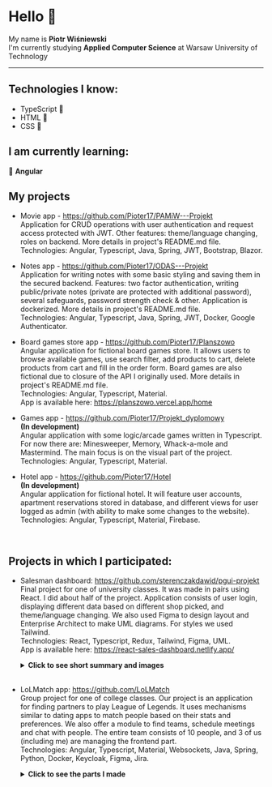# Hello 👋

My name is **Piotr Wiśniewski**  
I'm currently studying **Applied Computer Science** at Warsaw University of Technology

---

## Technologies I know:

- TypeScript 📡
- HTML 🧩
- CSS 🎨

## I am currently learning:

🌱 **Angular**

## My projects

- Movie app - https://github.com/Pioter17/PAMiW---Projekt <br>
  Application for CRUD operations with user authentication and request access protected with JWT. Other features: theme/language changing, roles on backend. More details in project's README.md file.<br>
  Technologies: Angular, Typescript, Java, Spring, JWT, Bootstrap, Blazor.
  <br>

- Notes app - https://github.com/Pioter17/ODAS---Projekt <br>
  Application for writing notes with some basic styling and saving them in the secured backend. Features: two factor authentication, writing public/private notes (private are protected with additional password), several safeguards, password strength check & other. Application is dockerized. More details in project's README.md file.<br>
  Technologies: Angular, Typescript, Java, Spring, JWT, Docker, Google Authenticator.

- Board games store app - https://github.com/Pioter17/Planszowo <br>
  Angular application for fictional board games store. It allows users to browse available games, use search filter, add products to cart, delete products from cart and fill in the order form. Board games are also fictional due to closure of the API I originally used. More details in project's README.md file.<br>
  Technologies: Angular, Typescript, Material. <br>
  App is available here: https://planszowo.vercel.app/home

- Games app - https://github.com/Pioter17/Projekt_dyplomowy <br>
  **(In development)** <br>
  Angular application with some logic/arcade games written in Typescript. For now there are: Minesweeper, Memory, Whack-a-mole and Mastermind. The main focus is on the visual part of the project. <br>
  Technologies: Angular, Typescript, Material.

- Hotel app - https://github.com/Pioter17/Hotel <br>
  **(In development)** <br>
  Angular application for fictional hotel. It will feature user accounts, apartment reservations stored in database, and different views for user logged as admin (with ability to make some changes to the website). <br>
  Technologies: Angular, Typescript, Material, Firebase.

<br>

## Projects in which I participated:

- Salesman dashboard: https://github.com/sterenczakdawid/pgui-projekt <br>
  Final project for one of university classes. It was made in pairs using React. I did about half of the project. Application consists of user login, displaying different data based on different shop picked, and theme/language changing. We also used Figma to design layout and Enterprise Architect to make UML diagrams. For styles we used Tailwind.<br>
  Technologies: React, Typescript, Redux, Tailwind, Figma, UML. <br>
  App is available here: https://react-sales-dashboard.netlify.app/

  <details>
    <summary><b>Click to see short summary and images</b></summary>
    <br>

    Login page
    ![Login](PGUI_images/login-page.png)
    <br>

    Dashboard page
    ![Dashboard_1](PGUI_images/dashboard-1.png)
    ![Dashboard_2](PGUI_images/dashboard-2.png)
    <br>

    Changing theme
    ![Theme](PGUI_images/dark-theme.png)
    <br>

    Changing language
    ![Language](PGUI_images/language-changed.png)

    Different chart display options
    ![Chart_1](PGUI_images/chart-1.png)
    ![Chart_2](PGUI_images/chart-2.png)
  </details>
  <br>

- LoLMatch app: https://github.com/LoLMatch <br>
  Group project for one of college classes. Our project is an application for finding partners to play League of Legends. It uses mechanisms similar to dating apps to match people based on their stats and preferences. We also offer a module to find teams, schedule meetings and chat with people. The entire team consists of 10 people, and 3 of us (including me) are managing the frontend part. <br>
  Technologies: Angular, Typescript, Material, Websockets, Java, Spring, Python, Docker, Keycloak, Figma, Jira. <br>

  <details>
    <summary><b>Click to see the parts I made</b></summary>
    <br>
    These images are from browser on desktop, but all views of application have their layout for phones too.<br><br>

    Landing page
    ![Landing_page](LolMatch_images/landing-page.png)
    <br><br>

    Post registration form - it sends the data to the backend. This information is needed for the matching module.
    ![Post_registration_form](LolMatch_images/post-registration-form-1.png)
    <br><br>
    ![Post_registration_form](LolMatch_images/post-registration-form-2.png)
    <br><br>
    ![Post_registration_form](LolMatch_images/post-registration-form-3.png)
    <br><br>
    ![Post_registration_form](LolMatch_images/post-registration-form-4.png)
    <br><br>

    Dashboard page - displays overall user info. 
    ![Dashboard](LolMatch_images/dashboard.png)
    <br><br>

    Topbar and sidebar - link to different parts of application.
    ![Topbar](LolMatch_images/top-bar.png)
    <br><br>
    ![Sidebar](LolMatch_images/sidebar.png)
    <br><br>

    Chat - the biggest part I made. It uses websockets for connection with backend. Everything is updated immediately. It also features group chat.
    ![Chat](LolMatch_images/chat-dashboard.png)
    <br><br>
    ![Chat](LolMatch_images/chat-with-user.png)
    <br><br>
    Phone view of chat with user <br>
    ![Chat](LolMatch_images/chat-phone-view.png)
    <br><br>
    Contacts filter <br>
    ![Contacts_filter](LolMatch_images/contacts-filter.png)
    <br><br>
    Account page - fetches data from backend and allows user to change some part of it.
    ![Account](LolMatch_images/account-page-1.png)
    <br><br>
    ![Account](LolMatch_images/account-page-2.png)
    <br><br>
    ![Account](LolMatch_images/account-page-3.png)
    <br><br>
  </details>
